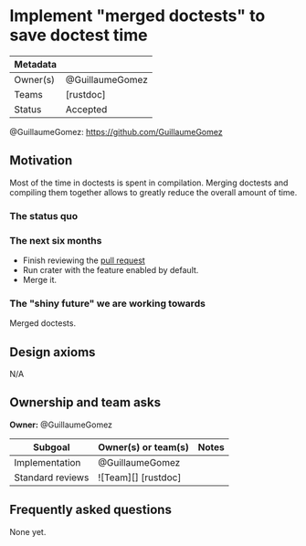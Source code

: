 # Implement "merged doctests" to save doctest time

| Metadata |                 |
| -------- | --------------- |
| Owner(s) | @GuillaumeGomez |
| Teams    | [rustdoc]       |
| Status   | Accepted        |

@GuillaumeGomez: https://github.com/GuillaumeGomez

## Motivation

Most of the time in doctests is spent in compilation. Merging doctests and compiling them together allows to greatly reduce the overall amount of time.

### The status quo

### The next six months

* Finish reviewing the [pull request](https://github.com/rust-lang/rust/pull/126245)
* Run crater with the feature enabled by default.
* Merge it.

### The "shiny future" we are working towards

Merged doctests.

## Design axioms

N/A

## Ownership and team asks

**Owner:** @GuillaumeGomez

| Subgoal          | Owner(s) or team(s) | Notes |
| ---------------- | ------------------- | ----- |
| Implementation   | @GuillaumeGomez     |       |
| Standard reviews | ![Team][] [rustdoc] |       |

## Frequently asked questions

None yet.
